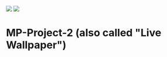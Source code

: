 ![](https://img.shields.io/badge/Status-Untested-orange.svg)
![](https://img.shields.io/badge/Repository_type-Backup-yellow.svg)

# MP-Project-2 (also called "Live Wallpaper")
